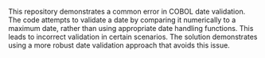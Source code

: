 This repository demonstrates a common error in COBOL date validation. The code attempts to validate a date by comparing it numerically to a maximum date, rather than using appropriate date handling functions. This leads to incorrect validation in certain scenarios.  The solution demonstrates using a more robust date validation approach that avoids this issue.